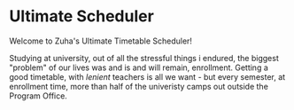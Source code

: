 # Ultimate Scheduler
Welcome to Zuha's Ultimate Timetable Scheduler!  

Studying at university, out of all the stressful things i endured, the biggest "problem" of our lives was and is and will remain, enrollment. Getting a good timetable, with *lenient* teachers is all we want - but every semester, at enrollment time, more than half of the univeristy camps out outside the Program Office.  


